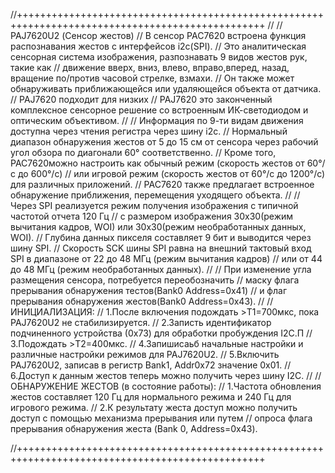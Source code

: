//+++++++++++++++++++++++++++++++++++++++++++++++++++++++++++++++++++++++++++++++++++++++++++++++++
//
//            					PAJ7620U2 (Сенсор жестов)
// В сенсор PAC7620 встроена функция распознавания жестов с интерфейсов i2c(SPI).
// Это аналитическая сенсорная система изображения, разпознавать 9 видов жестов рук, такие как
// движение вверх, вниз, влево, вправо,вперед, назад, вращение по/против часовой стрелке, взмахи.
// Он также может обнаруживать приближающейся или удаляющейся объекта от датчика. 
// PAJ7620 подходит для низких
// PAJ7620 это законченный комплексное сенсорное решение со встроенным ИК-светодиодом и оптическим объективом.
//
// Информация по 9-ти видам движения доступна через чтения регистра через шину i2c. 
// Нормальный диапазон обнаружения жестов от 5 до 15 см от сенсора через рабочий угол обзора по диагонали 60° соответственно. 
// Кроме того, PAC7620можно настроить как обычный режим (скорость жестов от 60°/с до 600°/с) 
// или игровой режим (скорость жестов от 60°/с до 1200°/с) для различных приложений. 
// PAC7620 также предлагает встроенное обнаружение приближения, перемещения уходящего объекта.
//
// Через SPI реализуется режим получения изображения с типичной частотой отчета 120 Гц 
// с размером изображения 30x30(режим вычитания кадров, WOI) или 30x30(режим необработанных данных, WOI).
// Глубина данных пикселя составляет 9 бит и выводится через шину SPI. 
// Скорость SCK шины SPI равна на внешний тактовый вход SPI в диапазоне от 22 до 48 МГц (режим вычитания кадров) 
// или от 44 до 48 МГц (режим необработанных данных).
//
// При изменение угла размещения сенсора, потребуется переобозначить 
//    маску флага прерывания обнаружения тестов(Bank0 Address=0x41)
//        и флаг  прерывания обнаружения жестов(Bank0 Address=0x43).
//
// ИНИЦИАЛИЗАЦИЯ: 
// 1.После включения подождать >T1=700мкс, пока PAJ7620U2 не стабилизируется.
// 2.Записть идентификатор подчиненного устройства (0x73) для обработки пробуждения I2C.П
// 3.Подождать >T2=400мкс. 
// 4.Запишисаьб начальные настройки и различные настройки режимов для PAJ7620U2. 
// 5.Включить PAJ7620U2, записав в регистр Bank1, Addr0x72 значение 0x01.
// 6.Доступ к данным жестов теперь можно получить через шину I2C.
//
// ОБНАРУЖЕНИЕ ЖЕСТОВ (в состояние работы):
// 1.Частота обновления жестов составляет 120 Гц для нормального режима и 240 Гц для игрового режима. 
// 2.К результату жеста доступ можно получить доступ с помощью механизма прерывания или путем 
//   опроса флага прерывания обнаружения жеста (Bank 0, Address=0x43).

//+++++++++++++++++++++++++++++++++++++++++++++++++++++++++++++++++++++++++++++++++++++++++++++++++